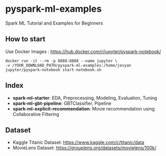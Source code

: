 # pyspark-ml-examples
Spark ML Tutorial and Examples for Beginners

## How to start
Use Docker Images : https://hub.docker.com/r/jupyter/pyspark-notebook/

```
docker run -it --rm -p 8888:8888 --name jupyter \
-v /YOUR_DOWNLOAD_PATH/pyspark-ml-examples:/home/jovyan jupyter/pyspark-notebook start-notebook.sh
```

## Index
- **spark-ml-starter**: EDA, Preprocessing, Modeling, Evaluation, Tuning
- **spark-ml-gbt-pipeline**: GBTClassifier, Pipeline
- **spark-ml-explicit-recommendation**: Movie recommendation using Collaborative Filtering

## Dataset
- Kaggle Titanic Dataset: https://www.kaggle.com/c/titanic/data
- MovieLens Dataset: https://grouplens.org/datasets/movielens/100k/
